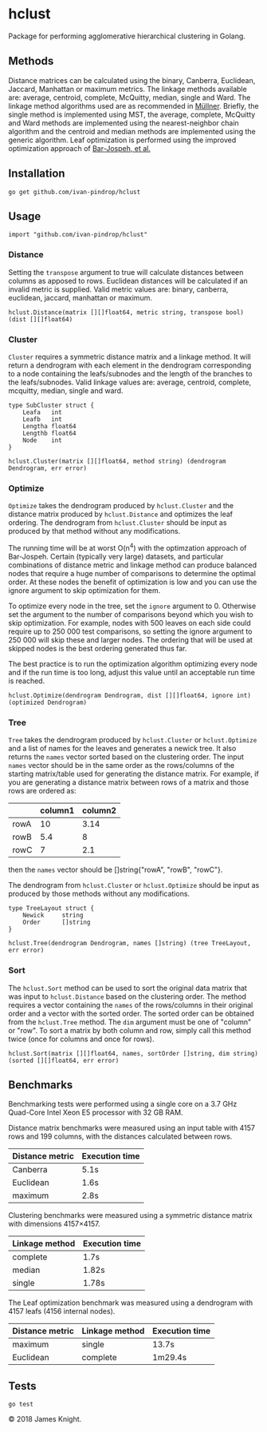 # hclust

Package for performing agglomerative hierarchical clustering in Golang.

## Methods

Distance matrices can be calculated using the binary, Canberra, Euclidean, Jaccard,
Manhattan or maximum metrics. The linkage methods available are: average, centroid,
complete, McQuitty, median, single and Ward. The linkage method algorithms
used are as recommended in [Müllner](https://arxiv.org/abs/1109.2378). Briefly,
the single method is implemented using MST, the average, complete, McQuitty and
Ward methods are implemented using the nearest-neighbor chain algorithm and the
centroid and median methods are implemented using the generic algorithm. Leaf
optimization is performed using the improved optimization approach of
[Bar-Jospeh, et al.](https://www.ncbi.nlm.nih.gov/pubmed/11472989)

## Installation

`go get github.com/ivan-pindrop/hclust`

## Usage

`import "github.com/ivan-pindrop/hclust"`

### Distance

Setting the `transpose` argument to true will calculate distances between columns
as apposed to rows. Euclidean distances will be calculated if an invalid metric
is supplied. Valid metric values are: binary, canberra, euclidean, jaccard,
manhattan or maximum.

`hclust.Distance(matrix [][]float64, metric string, transpose bool) (dist [][]float64)`

### Cluster

`Cluster` requires a symmetric distance matrix and a linkage method. It will return
a dendrogram with each element in the dendrogram corresponding to a node
containing the leafs/subnodes and the length of the branches to the leafs/subnodes.
Valid linkage values are: average, centroid, complete, mcquitty, median, single and
ward.

```
type SubCluster struct {
	Leafa   int
	Leafb   int
	Lengtha float64
	Lengthb float64
	Node    int
}

hclust.Cluster(matrix [][]float64, method string) (dendrogram Dendrogram, err error)
```

### Optimize

`Optimize` takes the dendrogram produced by `hclust.Cluster` and the distance matrix
produced by `hclust.Distance` and optimizes the leaf ordering. The dendrogram from
`hclust.Cluster` should be input as produced by that method without any modifications.

The running time will be at worst O(n<sup>4</sup>) with the optimzation approach of Bar-Jospeh. 
Certain (typically very large) datasets, and particular combinations of
distance metric and linkage method
can produce balanced nodes that require a huge number of comparisons to determine the
optimal order. At these nodes the benefit of optimization is low and you
can use the ignore argument to skip optimization for them.

To optimize every node in the tree, set the `ignore` argument to 0. Otherwise set the argument
to the number of comparisons beyond which you wish to skip optimization. For example, nodes with
500 leaves on each side could require up to 250 000 test comparisons, so setting the ignore argument
to 250 000 will skip these and larger nodes. The ordering that will be used at skipped nodes
is the best ordering generated thus far.

The best practice is to run the optimization algorithm optimizing every node and if the run time is
too long, adjust this value until an acceptable run time is reached.

`
hclust.Optimize(dendrogram Dendrogram, dist [][]float64, ignore int) (optimized Dendrogram)
`

### Tree

`Tree` takes the dendrogram produced by `hclust.Cluster` or `hclust.Optimize` and a list
of names for the leaves and generates a newick tree. It also returns the `names`
vector sorted based on the clustering order. The input `names` vector should be
in the same order as the rows/columns of the starting matrix/table used for
generating the distance matrix. For example, if you are generating a distance
matrix between rows of a matrix and those rows are ordered as:

|      | column1 | column2 |
| ---- | ------- | ------- |
| rowA | 10      | 3.14		 |
| rowB | 5.4     | 8       |
| rowC | 7       | 2.1     |

then the `names` vector should be []string{"rowA", "rowB", "rowC"}.

The dendrogram from `hclust.Cluster` or `hclust.Optimize` should be input as produced
by those methods without any modifications.

```
type TreeLayout struct {
	Newick     string
	Order      []string
}

hclust.Tree(dendrogram Dendrogram, names []string) (tree TreeLayout, err error)
```

### Sort

The `hclust.Sort` method can be used to sort the original data matrix that was input
to `hclust.Distance` based on the clustering order. The method requires a
vector containing the `names` of the rows/columns in their original order and a vector
with the sorted order. The sorted order can be obtained from the `hclust.Tree` method.
The `dim` argument must be one of "column" or "row". To sort a matrix
by both column and row, simply call this method twice (once for columns and once
for rows).

```
hclust.Sort(matrix [][]float64, names, sortOrder []string, dim string) (sorted [][]float64, err error)
```

## Benchmarks

Benchmarking tests were performed using a single core on a 3.7 GHz Quad-Core
Intel Xeon E5 processor with 32 GB RAM.

Distance matrix benchmarks were measured using an input table with 4157 rows
and 199 columns, with the distances calculated between rows.

| Distance metric  | Execution time  |
| ---------------- | --------------- |
| Canberra         | 5.1s            |
| Euclidean        | 1.6s            |
| maximum          | 2.8s            |

Clustering benchmarks were measured using a symmetric distance matrix with dimensions
4157×4157.

| Linkage method  | Execution time |
| --------------- | -------------- |
| complete        | 1.7s           |
| median          | 1.82s          |
| single          | 1.78s          |

The Leaf optimization benchmark was measured using a dendrogram with 4157 leafs
(4156 internal nodes).

| Distance metric  | Linkage method | Execution time  |
| ---------------- | -------------- | --------------- |
| maximum          | single         | 13.7s           |
| Euclidean        | complete       | 1m29.4s         |

## Tests

`go test`

© 2018 James Knight.
